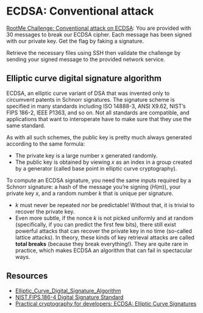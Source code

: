 # ECDSA: Conventional attack

[RootMe Challenge: Conventional attack on ECDSA](https://www.root-me.org/en/Challenges/Cryptanalysis/ECDSA-Introduction): You are provided with 30 messages to break our ECDSA cipher. Each message has been signed with our private key. Get the flag by faking a signature.

Retrieve the necessary files using SSH then validate the challenge by sending your signed message to the provided network service.

## Elliptic curve digital signature algorithm

ECDSA, an elliptic curve variant of DSA that was invented only to circumvent patents in Schnorr signatures. The signature scheme is specified in many standards including ISO 14888-3, ANSI X9.62, NIST’s FIPS 186-2, IEEE P1363, and so on. Not all standards are compatible, and applications that want to interoperate have to make sure that they use the same standard.

As with all such schemes, the public key is pretty much always generated according to the same formula:

* The private key is a large number x generated randomly.
* The public key is obtained by viewing $x$ as an index in a group created by a generator (called base point in elliptic curve cryptography).

To compute an ECDSA signature, you need the same inputs required by a Schnorr signature: a hash of the message you’re signing $(H(m))$, your private key $x$, and a random number $k$ that is unique per signature.

* $k$ must never be repeated nor be predictable! Without that, it is trivial to recover the private key.
* Even more subtle, if the nonce $k$ is not picked uniformly and at random (specifically, if you can predict the first few bits), there still exist powerful attacks that can recover the private key in no time (so-called lattice attacks). In theory, these kinds of key retrieval attacks are called **total breaks** (because they break everything!). They are quite rare in practice, which makes ECDSA an algorithm that can fail in spectacular ways.

## Resources

* [Elliptic_Curve_Digital_Signature_Algorithm](https://en.wikipedia.org/wiki/Elliptic_Curve_Digital_Signature_Algorithm)
* [NIST.FIPS.186-4 Digital Signature Standard](https://repository.root-me.org/Cryptographie/EN%20-%20NIST.FIPS.186-4%20Digital%20Signature%20Standard.pdf)
* [Practical cryptography for developers: ECDSA: Elliptic Curve Signatures](https://cryptobook.nakov.com/digital-signatures/ecdsa-sign-verify-messages)
